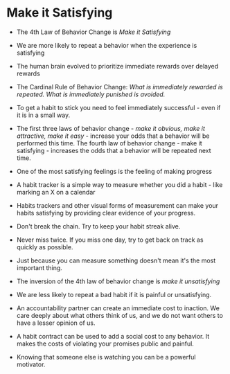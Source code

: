# Make it Satisfying

- The 4th Law of Behavior Change is _Make it Satisfying_
- We are more likely to repeat a behavior when the experience is satisfying
- The human brain evolved to prioritize immediate rewards over delayed rewards
- The Cardinal Rule of Behavior Change: _What is immediately rewarded is repeated. What is immediately punished is avoided._
- To get a habit to stick you need to feel immediately successful - even if it is in a small way.
- The first three laws of behavior change - _make it obvious, make it attractive, make it easy_ - increase your odds that a behavior will be performed this time. The fourth law of behavior change - make it satisfying - increases the odds that a behavior will be repeated next time.

- One of the most satisfying feelings is the feeling of making progress
- A habit tracker is a simple way to measure whether you did a habit - like marking an X on a calendar
- Habits trackers and other visual forms of measurement can make your habits satisfying by providing clear evidence of your progress. 
- Don't break the chain. Try to keep your habit streak alive.
- Never miss twice. If you miss one day, try to get back on track as quickly as possible.
- Just because you can measure something doesn't mean it's the most important thing.

- The inversion of the 4th law of behavior change is _make it unsatisfying_
- We are less likely to repeat a bad habit if it is painful or unsatisfying.
- An accountability partner can create an immediate cost to inaction. We care deeply about what others think of us, and we do not want others to have a lesser opinion of us.
- A habit contract can be used to add a social cost to any behavior. It makes the costs of violating your promises public and painful.
- Knowing that someone else is watching you can be a powerful motivator.